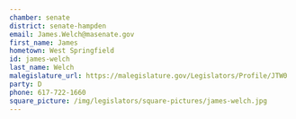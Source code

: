 ```yaml
---
chamber: senate
district: senate-hampden
email: James.Welch@masenate.gov
first_name: James
hometown: West Springfield
id: james-welch
last_name: Welch
malegislature_url: https://malegislature.gov/Legislators/Profile/JTW0
party: D
phone: 617-722-1660
square_picture: /img/legislators/square-pictures/james-welch.jpg
---
```

